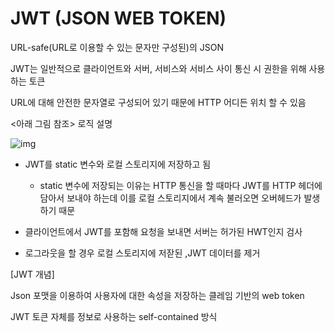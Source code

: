 # JWT (JSON WEB TOKEN)

URL-safe(URL로 이용할 수 있는 문자만 구성된)의 JSON

JWT는 일반적으로 클라이언트와 서버, 서비스와 서비스 사이 통신 시 권한을 위해 사용하는 토큰

URL에 대해 안전한 문자열로 구성되어 있기 때문에 HTTP 어디든 위치 할 수 있음



<아래 그림 참조> 로직 설명

![img](https://blog.kakaocdn.net/dn/rdboS/btqArUrgcMr/HWY80zNL9reAv6FeE6AYE1/img.png)

- JWT를 static 변수와 로컬 스토리지에 저장하고 됨

  - static 변수에  저장되는 이유는 HTTP 통신을 할 때마다 JWT를 HTTP 헤더에 담아서 보내야 하는데 이를 로컬 스토리지에서 계속 불러오면 오버헤드가 발생하기 때문

- 클라이언트에서 JWT를 포함해 요청을 보내면 서버는 허가된 HWT인지 검사

- 로그라웃을 할 경우 로컬 스토리지에 저잗된 ,JWT 데이터를 제거

  

[JWT 개념]

Json 포맷을 이용하여 사용자에 대한 속성을 저장하는 클레임 기반의 web token

JWT 토큰 자체를 정보로 사용하는 self-contained 방식